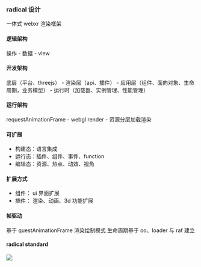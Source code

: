 ### radical 设计
一体式 webxr 渲染框架

#### 逻辑架构
操作 - 数据 - view

#### 开发架构
底层（平台、threejs） - 渲染层（api、插件） - 应用层（组件、面向对象、生命周期，业务模型） - 运行时（加载器、实例管理、性能管理）

#### 运行架构
requestAnimationFrame - webgl render - 资源分层加载渲染

#### 可扩展
- 构建态：语言集成
- 运行态：插件、组件、事件、function
- 编辑态：资源、热点、动效、视角

#### 扩展方式
- 组件： ui 界面扩展
- 插件： 渲染、动画、3d 功能扩展

#### 帧驱动
基于 questAnimationFrame 渲染绘制模式
生命周期基于 oo、loader 与 raf 建立

#### radical standard
![](https://raw.githubusercontent.com/aJean/radical/master/frame.png)
